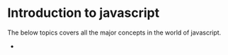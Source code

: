 # Introduction to javascript

The below topics covers all the major concepts in the world of javascript.

*
